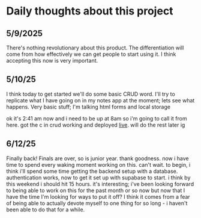 # Daily thoughts about this project

## 5/9/2025

There's nothing revolutionary about this product. The differentiation will come from how effectively we can get people to start using it. I think accepting this now is very important.

## 5/10/25

I think today to get started we'll do some basic CRUD word. I'll try to replicate what I have going on in my notes app at the moment; lets see what happens. Very basic stuff; I'm talking html forms and local storage

ok it's 2:41 am now and i need to be up at 8am so i'm going to call it from here. got the c in crud working and deployed [live](peoplecrm-plglenr2p-arnav-chauhans-projects-fbc8225a.vercel.app). will do the rest later ig

## 6/12/25

Finally back! Finals are over, so is junior year. thank goodness. now i have time to spend every waking moment working on this. can't wait. to begin, i think i'll spend some time getting the backend setup with a database. authentication works, now to get it set up with supabase to start. i think by this weekend i should hit 15 hours. it's interesting; i've been looking forward to being able to work on this for the past month or so now but now that I have the time I'm looking for ways to put it off? I think it comes from a fear of being able to actually devote myself to one thing for so long - i haven't been able to do that for a while.
